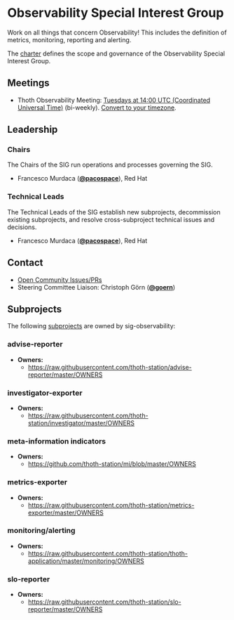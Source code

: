 <!---
This is an autogenerated file!

Please do not edit this file directly, but instead make changes to the
sigs.yaml file in the project root.

To understand how this file is generated, see https://git.k8s.io/community/generator/README.md

for Thoth we use `podman run --rm -e WHAT -e GO111MODULE=on -e GOPROXY -v $(pwd):/go/src/app:Z golang:1.12 make -C /go/src/app generate`

--->

# Observability Special Interest Group

Work on all things that concern Observability! This includes the definition of metrics, monitoring, reporting and alerting.

The [charter](charter.md) defines the scope and governance of the Observability Special Interest Group.

## Meetings
* Thoth Observability Meeting: [Tuesdays at 14:00 UTC (Coordinated Universal Time)](meet.google.com/xaq-nhrm-gaq) (bi-weekly). [Convert to your timezone](http://www.thetimezoneconverter.com/?t=14:00&tz=UTC%20%28Coordinated%20Universal%20Time%29).

## Leadership

### Chairs

The Chairs of the SIG run operations and processes governing the SIG.

* Francesco Murdaca (**[@pacospace](https://github.com/pacospace)**), Red Hat

### Technical Leads

The Technical Leads of the SIG establish new subprojects, decommission existing
subprojects, and resolve cross-subproject technical issues and decisions.

* Francesco Murdaca (**[@pacospace](https://github.com/pacospace)**), Red Hat

## Contact
- [Open Community Issues/PRs](https://github.com/kubernetes/community/labels/sig%2Fobservability)
- Steering Committee Liaison: Christoph Görn (**[@goern](https://github.com/goern)**)

## Subprojects

The following [subprojects][subproject-definition] are owned by sig-observability:
### advise-reporter
- **Owners:**
  - https://raw.githubusercontent.com/thoth-station/advise-reporter/master/OWNERS
### investigator-exporter
- **Owners:**
  - https://raw.githubusercontent.com/thoth-station/investigator/master/OWNERS
### meta-information indicators
- **Owners:**
  - https://github.com/thoth-station/mi/blob/master/OWNERS
### metrics-exporter
- **Owners:**
  - https://raw.githubusercontent.com/thoth-station/metrics-exporter/master/OWNERS
### monitoring/alerting
- **Owners:**
  - https://raw.githubusercontent.com/thoth-station/thoth-application/master/monitoring/OWNERS
### slo-reporter
- **Owners:**
  - https://raw.githubusercontent.com/thoth-station/slo-reporter/master/OWNERS


[subproject-definition]: https://github.com/kubernetes/community/blob/master/governance.md#subprojects
<!-- BEGIN CUSTOM CONTENT -->

<!-- END CUSTOM CONTENT -->
